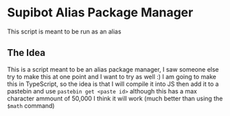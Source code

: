 # Supibot Alias Package Manager

This script is meant to be run as an alias

## The Idea
This is a script meant to be an alias package manager, I saw someone 
else try to make this at one point and I want to try as well :) I am 
going to make this in TypeScript, so the idea is that I will compile 
it into JS then add it to a pastebin and use `pastebin get <paste id>` 
although this has a max character ammount of 50,000 I think it will 
work (much better than using the `$math` command)
